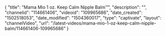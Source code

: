 {
    "title": "Mama Mio 1 oz. Keep Calm Nipple Balm&trade;",
    "description": "",
    "channelid": "114661406",
    "videoid": "109965686",
    "date_created": "1502518053",
    "date_modified": "1504360017",
    "type": "captivate",
    "layout": "channelVideo",
    "url": "\/latest-videos\/mama-mio-1-oz-keep-calm-nipple-balm\/114661406-109965686"
}
